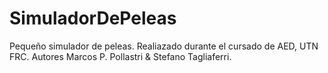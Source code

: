# SimuladorDePeleas
Pequeño simulador de peleas. Realiazado durante el cursado de AED, UTN FRC. Autores Marcos P. Pollastri & Stefano Tagliaferri.


